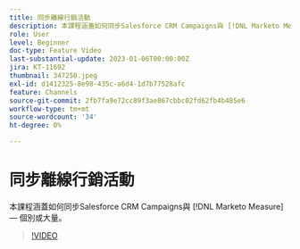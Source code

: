 ```yaml
---
title: 同步離線行銷活動
description: 本課程涵蓋如何同步Salesforce CRM Campaigns與 [!DNL Marketo Measure]  — 個別或大量。
role: User
level: Beginner
doc-type: Feature Video
last-substantial-update: 2023-01-06T00:00:00Z
jira: KT-11692
thumbnail: 347250.jpeg
exl-id: d1412325-8e98-435c-a6d4-1d7b77528afc
feature: Channels
source-git-commit: 2fb7fa9e72cc89f3ae867cbbc02fd62fb4b485e6
workflow-type: tm+mt
source-wordcount: '34'
ht-degree: 0%

---
```


# 同步離線行銷活動

本課程涵蓋如何同步Salesforce CRM Campaigns與 [!DNL Marketo Measure]  — 個別或大量。

>[!VIDEO](https://video.tv.adobe.com/v/347250/?quality=12&learn=on)
